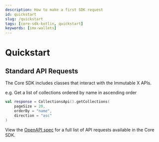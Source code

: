 ```yaml
---
description: How to make a first SDK request
id: quickstart
slug: /quickstart
tags: [core-sdk-kotlin, quickstart]
keywords: [imx-wallets]
---
```


# Quickstart

## Standard API Requests

The Core SDK includes classes that interact with the Immutable X APIs.

e.g. Get a list of collections ordered by name in ascending order

```kt
val response = CollectionsApi().getCollections(
    pageSize = 20,
    orderBy = "name",
    direction = "asc"
)
```

View the [OpenAPI spec](https://github.com/immutable/imx-core-sdk-kotlin-jvm/blob/main/openapi.json) for a full list of API requests available in the Core SDK.
